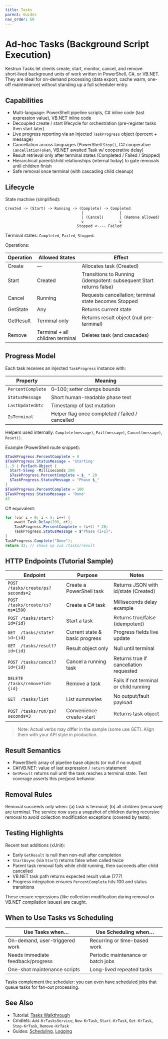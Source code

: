 ```yaml
---
title: Tasks
parent: Guides
nav_order: 60
---
```


# Ad-hoc Tasks (Background Script Execution)

Kestrun Tasks let clients create, start, monitor, cancel, and remove short‑lived background units of work written in PowerShell, C#, or VB.NET.
They are ideal for on-demand processing (data export, cache warm, one-off maintenance) without standing up a full scheduler entry.

## Capabilities

- Multi-language: PowerShell pipeline scripts, C# inline code (last expression value), VB.NET inline code
- Decoupled create / start lifecycle for orchestration (pre-register tasks then start later)
- Live progress reporting via an injected `TaskProgress` object (percent + message)
- Cancellation across languages (PowerShell `Stop()`, C# cooperative `CancellationToken`, VB.NET awaited Task w/ cooperative delay)
- Result retrieval only after terminal states (Completed / Failed / Stopped)
- Hierarchical parent/child relationships (internal today) to gate removals until children finish
- Safe removal once terminal (with cascading child cleanup)

## Lifecycle

State machine (simplified):

```text
Created -> (Start) -> Running -> (Complete) -> Completed
                                  |                |
                                  | (Cancel)       | (Remove allowed)
                                  v                v
                                Stopped <---- Failed
```

Terminal states: `Completed`, `Failed`, `Stopped`.

Operations:

| Operation | Allowed States | Effect |
|-----------|----------------|--------|
| Create    | —              | Allocates task (Created) |
| Start     | Created        | Transitions to Running (idempotent: subsequent Start returns false) |
| Cancel    | Running        | Requests cancellation; terminal state becomes Stopped |
| GetState  | Any            | Returns current state |
| GetResult | Terminal only  | Returns result object (null pre-terminal) |
| Remove    | Terminal + all children terminal | Deletes task (and cascades) |

## Progress Model

Each task receives an injected `TaskProgress` instance with:

| Property | Meaning |
|----------|---------|
| `PercentComplete` | 0–100; setter clamps bounds |
| `StatusMessage`   | Short human-readable phase text |
| `LastUpdatedUtc`  | Timestamp of last mutation |
| `IsTerminal`      | Helper flag once completed / failed / cancelled |

Helpers used internally: `Complete(message)`, `Fail(message)`, `Cancel(message)`, `Reset()`.

Example (PowerShell route snippet):

```powershell
$TaskProgress.PercentComplete = 0
$TaskProgress.StatusMessage = 'Starting'
1..5 | ForEach-Object {
  Start-Sleep -Milliseconds 200
  $TaskProgress.PercentComplete = $_ * 20
  $TaskProgress.StatusMessage = "Phase $_"
}
$TaskProgress.PercentComplete = 100
$TaskProgress.StatusMessage = 'Done'
42
```

C# equivalent:

```csharp
for (var i = 0; i < 5; i++) {
    await Task.Delay(200, ct);
    TaskProgress.PercentComplete = (i+1) * 20;
    TaskProgress.StatusMessage = $"Phase {i+1}";
}
TaskProgress.Complete("Done");
return 42; // shows up via /tasks/result
```

## HTTP Endpoints (Tutorial Sample)

| Endpoint | Purpose | Notes |
|----------|---------|-------|
| `POST /tasks/create/ps?seconds=2` | Create a PowerShell task | Returns JSON with id/state (Created) |
| `POST /tasks/create/cs?ms=1500`   | Create a C# task | Milliseconds delay example |
| `POST /tasks/start?id={id}`       | Start a task | Returns true/false (idempotent) |
| `GET  /tasks/state?id={id}`       | Current state & basic progress | Progress fields live update |
| `GET  /tasks/result?id={id}`      | Result object only | Null until terminal |
| `POST /tasks/cancel?id={id}`      | Cancel a running task | Returns true if cancellation requested |
| `DELETE /tasks/remove?id={id}`    | Remove a task | Fails if not terminal or child running |
| `GET  /tasks/list`                | List summaries | No output/fault payload |
| `POST /tasks/run/ps?seconds=3`    | Convenience create+start | Returns task object |

> Note: Actual verbs may differ in the sample (some use GET). Align them with your API style in production.

## Result Semantics

- PowerShell: array of pipeline base objects (or null if no output)
- C#/VB.NET: value of last expression / `return` statement
- `GetResult` returns null until the task reaches a terminal state. Test coverage asserts this pre/post behavior.

## Removal Rules

Removal succeeds only when: (a) task is terminal; (b) all children (recursive) are terminal.
The service now uses a snapshot of children during recursive removal to avoid collection modification exceptions (covered by tests).

## Testing Highlights

Recent test additions (xUnit):

- Early `GetResult` is null then non-null after completion
- `StartAsync` (via `Start`) returns false when called twice
- Parent task removal fails while child running, then succeeds after child cancelled
- VB.NET task path returns expected result value (777)
- Progress integration ensures `PercentComplete` hits 100 and status transitions

These ensure regressions (like collection modification during removal or VB.NET compilation issues) are caught.

## When to Use Tasks vs Scheduling

| Use Tasks when… | Use Scheduling when… |
|-----------------|----------------------|
| On-demand, user-triggered work | Recurring or time-based work |
| Needs immediate feedback/progress | Periodic maintenance or batch jobs |
| One-shot maintenance scripts | Long-lived repeated tasks |

Tasks complement the scheduler: you can even have scheduled jobs that queue tasks for fan-out processing.

## See Also

- Tutorial: [Tasks Walkthrough](/pwsh/tutorial/20.Tasks/1.Tasks)
- Cmdlets: `Add-KrTasksService`, `New-KrTask`, `Start-KrTask`, `Get-KrTask`, `Stop-KrTask`, `Remove-KrTask`
- Guides: [Scheduling](/topics/scheduling), [Logging](/topics/logging)
